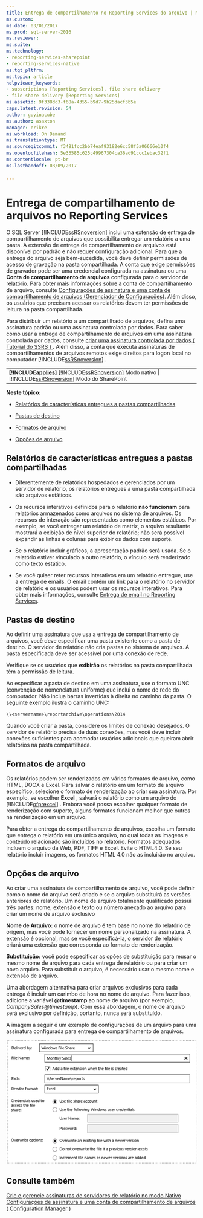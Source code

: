 ```yaml
---
title: Entrega de compartilhamento no Reporting Services do arquivo | Microsoft Docs
ms.custom: 
ms.date: 03/01/2017
ms.prod: sql-server-2016
ms.reviewer: 
ms.suite: 
ms.technology:
- reporting-services-sharepoint
- reporting-services-native
ms.tgt_pltfrm: 
ms.topic: article
helpviewer_keywords:
- subscriptions [Reporting Services], file share delivery
- file share delivery [Reporting Services]
ms.assetid: 9f338dd3-f68a-4355-b9d7-9b25dacf3b5e
caps.latest.revision: 54
author: guyinacube
ms.author: asaxton
manager: erikre
ms.workload: On Demand
ms.translationtype: MT
ms.sourcegitcommit: f3481fcc2bb74eaf93182e6cc58f5a06666e10f4
ms.openlocfilehash: 5e33585c625c49967304ca36ad91ccc1ebac32f1
ms.contentlocale: pt-br
ms.lasthandoff: 08/09/2017

---
```

# <a name="file-share-delivery-in-reporting-services"></a>Entrega de compartilhamento de arquivos no Reporting Services
  O SQL Server [!INCLUDE[ssRSnoversion](../../includes/ssrsnoversion-md.md)] inclui uma extensão de entrega de compartilhamento de arquivos que possibilita entregar um relatório a uma pasta. A extensão de entrega de compartilhamento de arquivos está disponível por padrão e não requer configuração adicional. Para que a entrega do arquivo seja bem-sucedida, você deve definir permissões de acesso de gravação na pasta compartilhada. A conta que exige permissões de gravador pode ser uma credencial configurada na assinatura ou uma **Conta de compartilhamento de arquivos** configurada para o servidor de relatório. Para obter mais informações sobre a conta de compartilhamento de arquivo, consulte [Configurações de assinatura e uma conta de compartilhamento de arquivos &#40;Gerenciador de Configurações&#41;](../../reporting-services/install-windows/subscription-settings-and-a-file-share-account-configuration-manager.md). Além disso, os usuários que precisam acessar os relatórios devem ter permissões de leitura na pasta compartilhada.  
  
 Para distribuir um relatório a um compartilhado de arquivos, defina uma assinatura padrão ou uma assinatura controlada por dados. Para saber como usar a entrega de compartilhamento de arquivos em uma assinatura controlada por dados, consulte [criar uma assinatura controlada por dados &#40; Tutorial do SSRS &#41; ](../../reporting-services/create-a-data-driven-subscription-ssrs-tutorial.md). Além disso, a conta que executa assinaturas de compartilhamentos de arquivos remotos exige direitos para logon local no computador [!INCLUDE[ssRSnoversion](../../includes/ssrsnoversion-md.md)] .  
  
||  
|-|  
|**[!INCLUDE[applies](../../includes/applies-md.md)]**  [!INCLUDE[ssRSnoversion](../../includes/ssrsnoversion-md.md)] Modo nativo &#124; [!INCLUDE[ssRSnoversion](../../includes/ssrsnoversion-md.md)] Modo do SharePoint|  
  
 **Neste tópico:**  
  
-   [Relatórios de características entregues a pastas compartilhadas](#bkmk_Characteristics)  
  
-   [Pastas de destino](#bkmk_target_folders)  
  
-   [Formatos de arquivo](#bkmk_file_formats)  
  
-   [Opções de arquivo](#bkmk_file_options)  
  
##  <a name="bkmk_Characteristics"></a> Relatórios de características entregues a pastas compartilhadas  
  
-   Diferentemente de relatórios hospedados e gerenciados por um servidor de relatório, os relatórios entregues a uma pasta compartilhada são arquivos estáticos.  
  
-   Os recursos interativos definidos para o relatório **não funcionam** para relatórios armazenados como arquivos no sistema de arquivos. Os recursos de interação são representados como elementos estáticos. Por exemplo, se você entregar um relatório de matriz, o arquivo resultante mostrará a exibição de nível superior do relatório; não será possível expandir as linhas e colunas para exibir os dados com suporte.  
  
-   Se o relatório incluir gráficos, a apresentação padrão será usada. Se o relatório estiver vinculado a outro relatório, o vínculo será renderizado como texto estático.  
  
-   Se você quiser reter recursos interativos em um relatório entregue, use a entrega de emails. O email contém um link para o relatório no servidor de relatório e os usuários podem usar os recursos interativos. Para obter mais informações, consulte [Entrega de email no Reporting Services](../../reporting-services/subscriptions/e-mail-delivery-in-reporting-services.md).  
  
##  <a name="bkmk_target_folders"></a> Pastas de destino  
 Ao definir uma assinatura que usa a entrega de compartilhamento de arquivos, você deve especificar uma pasta existente como a pasta de destino. O servidor de relatório não cria pastas no sistema de arquivos. A pasta especificada deve ser acessível por uma conexão de rede.  
  
 Verifique se os usuários que **exibirão** os relatórios na pasta compartilhada têm a permissão de leitura.  
  
 Ao especificar a pasta de destino em uma assinatura, use o formato UNC (convenção de nomenclatura uniforme) que inclui o nome de rede do computador. Não inclua barras invertidas à direita no caminho da pasta. O seguinte exemplo ilustra o caminho UNC:  
  
```  
\\<servername>\reportarchive\operations\2014  
```  
  
 Quando você criar a pasta, considere os limites de conexão desejados. O servidor de relatório precisa de duas conexões, mas você deve incluir conexões suficientes para acomodar usuários adicionais que queiram abrir relatórios na pasta compartilhada.  
  
##  <a name="bkmk_file_formats"></a> Formatos de arquivo  
 Os relatórios podem ser renderizados em vários formatos de arquivo, como HTML, DOCX e Excel. Para salvar o relatório em um formato de arquivo específico, selecione o formato de renderização ao criar sua assinatura. Por exemplo, se escolher **Excel** , salvará o relatório como um arquivo do [!INCLUDE[ofprexcel](../../includes/ofprexcel-md.md)] . Embora você possa escolher qualquer formato de renderização com suporte, alguns formatos funcionam melhor que outros na renderização em um arquivo.  
  
 Para obter a entrega de compartilhamento de arquivos, escolha um formato que entrega o relatório em um único arquivo, no qual todas as imagens e conteúdo relacionado são incluídos no relatório. Formatos adequados incluem o arquivo da Web, PDF, TIFF e Excel. Evite o HTML4.0. Se seu relatório incluir imagens, os formatos HTML 4.0 não as incluirão no arquivo.  
  
##  <a name="bkmk_file_options"></a> Opções de arquivo  
 Ao criar uma assinatura de compartilhamento de arquivo, você pode definir como o nome do arquivo será criado e se o arquivo substituirá as versões anteriores do relatório. Um nome de arquivo totalmente qualificado possui três partes: nome, extensão e texto ou número anexado ao arquivo para criar um nome de arquivo exclusivo  
  
 **Nome de Arquivo:** o nome de arquivo é tem base no nome do relatório de origem, mas você pode fornecer um nome personalizado na assinatura. A extensão é opcional, mas se você especificá-la, o servidor de relatório criará uma extensão que corresponda ao formato de renderização.  
  
 **Substituição:** você pode especificar as opões de substituição para reusar o mesmo nome de arquivo para cada entrega de relatório ou para criar um novo arquivo. Para substituir o arquivo, é necessário usar o mesmo nome e extensão de arquivo.  
  
 Uma abordagem alternativa para criar arquivos exclusivos para cada entrega é incluir um carimbo de hora no nome de arquivo. Para fazer isso, adicione a variável **@timestamp** ao nome de arquivo (por exemplo, *CompanySales@timestamp*). Com essa abordagem, o nome de arquivo será exclusivo por definição, portanto, nunca será substituído.  
  
 A imagem a seguir é um exemplo de configurações de um arquivo para uma assinatura configurada para entrega de compartilhamento de arquivos.  
  
 ![assinatura de compartilhamento de arquivos](../../reporting-services/subscriptions/media/ssrs-file-share-subscription.png "assinatura de compartilhamento de arquivos")  
  
## <a name="see-also"></a>Consulte também  
 [Crie e gerencie assinaturas de servidores de relatório no modo Nativo](../../reporting-services/subscriptions/create-and-manage-subscriptions-for-native-mode-report-servers.md)   
 [Configurações de assinatura e uma conta de compartilhamento de arquivos &#40; Configuration Manager &#41;](../../reporting-services/install-windows/subscription-settings-and-a-file-share-account-configuration-manager.md)  
  
  

